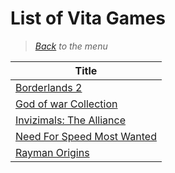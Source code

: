# List of Vita Games

> *[Back](../games.md) to the menu*


| Title |
| --- |
| [Borderlands 2](https://en.wikipedia.org/wiki/Borderlands_2) |
| [God of war Collection](https://en.wikipedia.org/wiki/God_of_War_video_game_collections#God_of_War_Collection) |
| [Invizimals: The Alliance](https://en.wikipedia.org/wiki/Invizimals:_The_Alliance) |
| [Need For Speed Most Wanted](https://en.wikipedia.org/wiki/Need_for_Speed:_Most_Wanted_(2012_video_game)) |
| [Rayman Origins](https://en.wikipedia.org/wiki/Rayman_Origins) |
